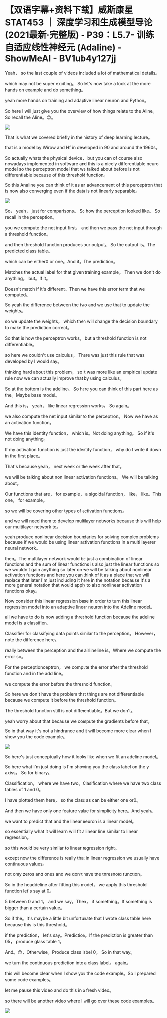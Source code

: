 # 【双语字幕+资料下载】威斯康星 STAT453 ｜ 深度学习和生成模型导论(2021最新·完整版) - P39：L5.7- 训练自适应线性神经元 (Adaline) - ShowMeAI - BV1ub4y127jj

Yeah， so the last couple of videos included a lot of mathematical details。

 which may not be super exciting。 So let's now take a look at the more hands on example and do something。

 yeah more hands on training and adaptive linear neuron and Python。

 So here I will just give you the overview of how things relate to the Aline。 So recall the Aline。😊。



![](img/9196609a4baf3856bac9916a9102ebf3_1.png)

That is what we covered briefly in the history of deep learning lecture。

 that is a model by Wirow and Hf in developed in 90 and around the 1960s。

 So actually whats the physical device， but you can of course also nowadays implemented in software and this is a nicely differentiable neuro model so the perceptron model that we talked about before is not differentiable because of this threshold function。

 So this Analine you can think of it as an advancement of this perceptron that is now also converging even if the data is not linearly separable。



![](img/9196609a4baf3856bac9916a9102ebf3_3.png)

So， yeah， just for comparisons。 So how the perception looked like。 So recall in the perception。

 you we compute the net input first， and then we pass the net input through a threshold function。

 and then threshold function produces our output。 So the output is。The predicted class table。

 which can be either0 or one。And if。The prediction。

Matches the actual label for that given training example。 Then we don't do anything， but。If it。

Doesn't match if it's different。Then we have this error term that we computed。

 So yeah the difference between the two and we use that to update the weights。

 so we update the weights， which then will change the decision boundary to make the prediction correct。

So that is how the perceptron works， but a threshold function is not differentiable。

 so here we couldn't use calculus。 There was just this rule that was developed by I would say。

 thinking hard about this problem， so it was more like an empirical update rule now we can actually improve that by using calculus。

So at the bottom is the adeline。 So here you can think of this part here as the。Maybe base model。

 And this is， yeah， like linear regression works。 So again。

 we also compute the net input similar to the perceptron。 Now we have as an activation function。

 We have this identity function， which is。Not doing anything。 So if it's not doing anything。

 If my activation function is just the identity function， why do I write it down in the first place。

 That's because yeah， next week or the week after that。

 we will be talking about non linear activation functions。 We will be talking about。

Our functions that are， for example， a sigoidal function， like， like。This one， for example。

 so we will be covering other types of activation functions。

 and we will need them to develop multilayer networks because this will help our multilayer network to。

 yeah produce nonlinear decision boundaries for solving complex problems because if we would be using linear activation functions in a multi layerer neural network。

 then。The multilayer network would be just a combination of linear functions and the sum of linear functions is also just the linear functions so we wouldn't gain anything so later on we will be talking about nonlinear activation functions and here you can think of it as a place that we will replace that later I'm just including it here in the notation because it's a more general notation that would apply to also nonlinear activation functions okay。

Now consider this linear regression base in order to turn this linear regression model into an adaptive linear neuron into the Adeline model。

 all we have to do is now adding a threshold function because the adeline model is a classifier。

Classifier for classifying data points similar to the perception。 However， note the difference here。

 really between the perception and the airlineline is。Where we compute the error so。

For the perceptionceptron， we compute the error after the threshold function and in the add line。

 we compute the error before the threshold function。

 So here we don't have the problem that things are not differentiable because we compute it before the threshold function。

 The threshold function still is not differentiable。But we don't。

 yeah worry about that because we compute the gradients before that。

 So in that way it's not a hindrance and it will become more clear when I show you the code example。



![](img/9196609a4baf3856bac9916a9102ebf3_5.png)

So here's just conceptually how it looks like when we fit an adeline model。

 So here what I'm just doing is I'm showing you the class label on the y axiss。 So for binary。

Classification， where we have two。Clasification where we have two class tables of 1 and 0。

 I have plotted them here， so the class as can be either one or0。

 And then we have only one feature value for simplicity here。And yeah。

 we want to predict that and the linear neuron is a linear model。

 so essentially what it will learn will fit a linear line similar to linear regression。

 so this would be very similar to linear regression right。

 except now the difference is really that in linear regression we usually have continuous values。

 not only zeros and ones and we don't have the threshold function。

So in the headdeline after fitting this model， we apply this threshold function let's say at 0。

5 between 0 and 1。 and we say。Then， if something。If something is bigger than a certain value。

 So if the。It's maybe a little bit unfortunate that I wrote class table here because this is this threshold。

 if the prediction， let's say。Prediction。If the prediction is greater than 05， produce glass table 1。

And。😔，Otherwise。Produce class label 0。 So in that way。

 we turn the continuous prediction into a class label。 again。

 this will become clear when I show you the code example。So I prepared some code examples。

 let me pause this video and do this in a fresh video。

 so there will be another video where I will go over these code examples。



![](img/9196609a4baf3856bac9916a9102ebf3_7.png)